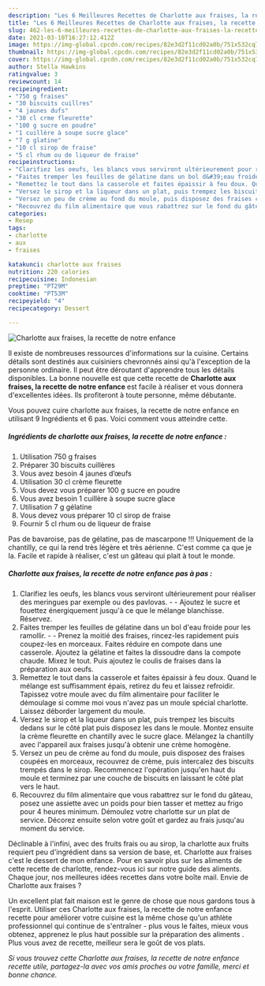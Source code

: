 ```yaml
---
description: "Les 6 Meilleures Recettes de Charlotte aux fraises, la recette de notre enfance"
title: "Les 6 Meilleures Recettes de Charlotte aux fraises, la recette de notre enfance"
slug: 462-les-6-meilleures-recettes-de-charlotte-aux-fraises-la-recette-de-notre-enfance
date: 2021-03-10T16:27:12.412Z
image: https://img-global.cpcdn.com/recipes/82e3d2f11cd02a0b/751x532cq70/charlotte-aux-fraises-la-recette-de-notre-enfance-photo-principale-de-la-recette.jpg
thumbnail: https://img-global.cpcdn.com/recipes/82e3d2f11cd02a0b/751x532cq70/charlotte-aux-fraises-la-recette-de-notre-enfance-photo-principale-de-la-recette.jpg
cover: https://img-global.cpcdn.com/recipes/82e3d2f11cd02a0b/751x532cq70/charlotte-aux-fraises-la-recette-de-notre-enfance-photo-principale-de-la-recette.jpg
author: Stella Hawkins
ratingvalue: 3
reviewcount: 14
recipeingredient:
- "750 g fraises"
- "30 biscuits cuillres"
- "4 jaunes dufs"
- "30 cl crme fleurette"
- "100 g sucre en poudre"
- "1 cuillère à soupe sucre glace"
- "7 g glatine"
- "10 cl sirop de fraise"
- "5 cl rhum ou de liqueur de fraise"
recipeinstructions:
- "Clarifiez les oeufs, les blancs vous serviront ultérieurement pour réaliser des meringues par exemple ou des pavlovas.  Ajoutez le sucre et fouettez énergiquement jusqu&#39;à ce que le mélange blanchisse. Réservez."
- "Faites tremper les feuilles de gélatine dans un bol d&#39;eau froide pour les ramollir.  Prenez la moitié des fraises, rincez-les rapidement puis coupez-les en morceaux. Faites réduire en compote dans une casserole. Ajoutez la gélatine et faites la dissoudre dans la compote chaude. Mixez le tout. Puis ajoutez le coulis de fraises dans la préparation aux oeufs."
- "Remettez le tout dans la casserole et faites épaissir à feu doux. Quand le mélange est suffisamment épais, retirez du feu et laissez refroidir. Tapissez votre moule avec du film alimentaire pour faciliter le démoulage si comme moi vous n&#39;avez pas un moule spécial charlotte. Laissez déborder largement du moule."
- "Versez le sirop et la liqueur dans un plat, puis trempez les biscuits dedans sur le côté plat puis disposez les dans le moule. Montez ensuite la crème fleurette en chantilly avec le sucre glace. Mélangez la chantilly avec l&#39;appareil aux fraises jusqu&#39;à obtenir une crème homogène."
- "Versez un peu de crème au fond du moule, puis disposez des fraises coupées en morceaux, recouvrez de crème, puis intercalez des biscuits trempés dans le sirop. Recommencez l&#39;opération jusqu&#39;en haut du moule et terminez par une couche de biscuits en laissant le côté plat vers le haut."
- "Recouvrez du film alimentaire que vous rabattrez sur le fond du gâteau, posez une assiette avec un poids pour bien tasser et mettez au frigo pour 4 heures minimum. Démoulez votre charlotte sur un plat de service. Décorez ensuite selon votre goût et gardez au frais jusqu&#39;au moment du service."
categories:
- Resep
tags:
- charlotte
- aux
- fraises

katakunci: charlotte aux fraises 
nutrition: 220 calories
recipecuisine: Indonesian
preptime: "PT29M"
cooktime: "PT53M"
recipeyield: "4"
recipecategory: Dessert

---
```



![Charlotte aux fraises, la recette de notre enfance](https://img-global.cpcdn.com/recipes/82e3d2f11cd02a0b/751x532cq70/charlotte-aux-fraises-la-recette-de-notre-enfance-photo-principale-de-la-recette.jpg)

Il existe de nombreuses ressources d'informations sur la cuisine. Certains détails sont destinés aux cuisiniers chevronnés ainsi qu'à l'exception de la personne ordinaire. Il peut être déroutant d'apprendre tous les détails disponibles. La bonne nouvelle est que cette recette de <strong> Charlotte aux fraises, la recette de notre enfance </strong> est facile à réaliser et vous donnera d'excellentes idées. Ils profiteront à toute personne, même débutante.

<!--inarticleads1-->

Vous pouvez cuire charlotte aux fraises, la recette de notre enfance en utilisant 9 Ingrédients et 6 pas. Voici comment vous atteindre cette.

##### Ingrédients de charlotte aux fraises, la recette de notre enfance :

1. Utilisation 750 g fraises
1. Préparer 30 biscuits cuillères
1. Vous avez besoin 4 jaunes d’œufs
1. Utilisation 30 cl crème fleurette
1. Vous devez vous préparer 100 g sucre en poudre
1. Vous avez besoin 1 cuillère à soupe sucre glace
1. Utilisation 7 g gélatine
1. Vous devez vous préparer 10 cl sirop de fraise
1. Fournir 5 cl rhum ou de liqueur de fraise


Pas de bavaroise, pas de gélatine, pas de mascarpone !!! Uniquement de la chantilly, ce qui la rend très légère et très aérienne. C&#39;est comme ça que je la. Facile et rapide à réaliser, c&#39;est un gâteau qui plait à tout le monde. 

<!--inarticleads2-->

##### Charlotte aux fraises, la recette de notre enfance pas à pas :

1. Clarifiez les oeufs, les blancs vous serviront ultérieurement pour réaliser des meringues par exemple ou des pavlovas. -  - Ajoutez le sucre et fouettez énergiquement jusqu&#39;à ce que le mélange blanchisse. Réservez.
1. Faites tremper les feuilles de gélatine dans un bol d&#39;eau froide pour les ramollir. -  - Prenez la moitié des fraises, rincez-les rapidement puis coupez-les en morceaux. Faites réduire en compote dans une casserole. Ajoutez la gélatine et faites la dissoudre dans la compote chaude. Mixez le tout. Puis ajoutez le coulis de fraises dans la préparation aux oeufs.
1. Remettez le tout dans la casserole et faites épaissir à feu doux. Quand le mélange est suffisamment épais, retirez du feu et laissez refroidir. Tapissez votre moule avec du film alimentaire pour faciliter le démoulage si comme moi vous n&#39;avez pas un moule spécial charlotte. Laissez déborder largement du moule.
1. Versez le sirop et la liqueur dans un plat, puis trempez les biscuits dedans sur le côté plat puis disposez les dans le moule. Montez ensuite la crème fleurette en chantilly avec le sucre glace. Mélangez la chantilly avec l&#39;appareil aux fraises jusqu&#39;à obtenir une crème homogène.
1. Versez un peu de crème au fond du moule, puis disposez des fraises coupées en morceaux, recouvrez de crème, puis intercalez des biscuits trempés dans le sirop. Recommencez l&#39;opération jusqu&#39;en haut du moule et terminez par une couche de biscuits en laissant le côté plat vers le haut.
1. Recouvrez du film alimentaire que vous rabattrez sur le fond du gâteau, posez une assiette avec un poids pour bien tasser et mettez au frigo pour 4 heures minimum. Démoulez votre charlotte sur un plat de service. Décorez ensuite selon votre goût et gardez au frais jusqu&#39;au moment du service.


Déclinable à l&#39;infini, avec des fruits frais ou au sirop, la charlotte aux fruits requiert peu d&#39;ingrédient dans sa version de base, et. Charlotte aux fraises c&#39;est le dessert de mon enfance. Pour en savoir plus sur les aliments de cette recette de charlotte, rendez-vous ici sur notre guide des aliments. Chaque jour, nos meilleures idées recettes dans votre boîte mail. Envie de Charlotte aux fraises ? 

<!--inarticleads1-->

<p>
Un excellent plat fait maison est le genre de chose que nous gardons tous à l'esprit. Utiliser ces Charlotte aux fraises, la recette de notre enfance recette pour améliorer votre cuisine est la même chose qu'un athlète professionnel qui continue de s'entraîner - plus vous le faites, mieux vous obtenez, apprenez le plus haut possible sur la préparation des aliments . Plus vous avez de recette, meilleur sera le goût de vos plats.
</p>

<p>
<i>Si vous trouvez cette Charlotte aux fraises, la recette de notre enfance recette utile, partagez-la avec vos amis proches ou votre famille, merci et bonne chance.</i>
</p>
